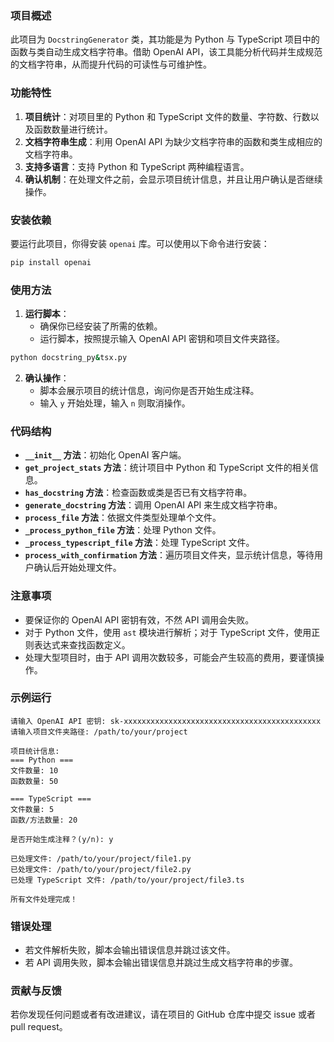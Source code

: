 ### 项目概述
此项目为 `DocstringGenerator` 类，其功能是为 Python 与 TypeScript 项目中的函数与类自动生成文档字符串。借助 OpenAI API，该工具能分析代码并生成规范的文档字符串，从而提升代码的可读性与可维护性。

### 功能特性
1. **项目统计**：对项目里的 Python 和 TypeScript 文件的数量、字符数、行数以及函数数量进行统计。
2. **文档字符串生成**：利用 OpenAI API 为缺少文档字符串的函数和类生成相应的文档字符串。
3. **支持多语言**：支持 Python 和 TypeScript 两种编程语言。
4. **确认机制**：在处理文件之前，会显示项目统计信息，并且让用户确认是否继续操作。

### 安装依赖
要运行此项目，你得安装 `openai` 库。可以使用以下命令进行安装：
```bash
pip install openai
```

### 使用方法
1. **运行脚本**：
    - 确保你已经安装了所需的依赖。
    - 运行脚本，按照提示输入 OpenAI API 密钥和项目文件夹路径。
```bash
python docstring_py&tsx.py
```
2. **确认操作**：
    - 脚本会展示项目的统计信息，询问你是否开始生成注释。
    - 输入 `y` 开始处理，输入 `n` 则取消操作。

### 代码结构
- **`__init__` 方法**：初始化 OpenAI 客户端。
- **`get_project_stats` 方法**：统计项目中 Python 和 TypeScript 文件的相关信息。
- **`has_docstring` 方法**：检查函数或类是否已有文档字符串。
- **`generate_docstring` 方法**：调用 OpenAI API 来生成文档字符串。
- **`process_file` 方法**：依据文件类型处理单个文件。
- **`_process_python_file` 方法**：处理 Python 文件。
- **`_process_typescript_file` 方法**：处理 TypeScript 文件。
- **`process_with_confirmation` 方法**：遍历项目文件夹，显示统计信息，等待用户确认后开始处理文件。

### 注意事项
- 要保证你的 OpenAI API 密钥有效，不然 API 调用会失败。
- 对于 Python 文件，使用 `ast` 模块进行解析；对于 TypeScript 文件，使用正则表达式来查找函数定义。
- 处理大型项目时，由于 API 调用次数较多，可能会产生较高的费用，要谨慎操作。

### 示例运行
```
请输入 OpenAI API 密钥: sk-xxxxxxxxxxxxxxxxxxxxxxxxxxxxxxxxxxxxxxxxxxxx
请输入项目文件夹路径: /path/to/your/project

项目统计信息:
=== Python ===
文件数量: 10
函数数量: 50

=== TypeScript ===
文件数量: 5
函数/方法数量: 20

是否开始生成注释？(y/n): y

已处理文件: /path/to/your/project/file1.py
已处理文件: /path/to/your/project/file2.py
已处理 TypeScript 文件: /path/to/your/project/file3.ts

所有文件处理完成！
```

### 错误处理
- 若文件解析失败，脚本会输出错误信息并跳过该文件。
- 若 API 调用失败，脚本会输出错误信息并跳过生成文档字符串的步骤。

### 贡献与反馈
若你发现任何问题或者有改进建议，请在项目的 GitHub 仓库中提交 issue 或者 pull request。
